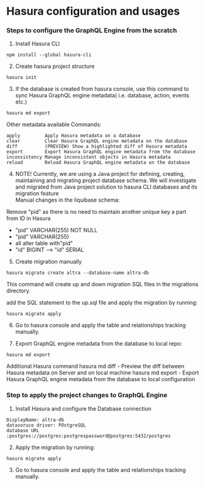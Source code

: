 # Hasura configuration and usages

### Steps to configure the GraphQL Engine from the scratch

1. Install Hasura CLI

```shell
npm install --global hasura-cli
```

2. Create hasura project structure

```shell
hasura init
```

3. If the database is created from hasura console, use this command to sync Hasura GraphQL engine metadata( i.e.
   database, action, events etc.)

```shell
hasura md export
```

Other metadata available Commands:

```shell
apply         Apply Hasura metadata on a database
clear         Clear Hasura GraphQL engine metadata on the database
diff          (PREVIEW) Show a highlighted diff of Hasura metadata
export        Export Hasura GraphQL engine metadata from the database
inconsistency Manage inconsistent objects in Hasura metadata
reload        Reload Hasura GraphQL engine metadata on the database
```

4.  NOTE! Currently, we are using a Java project for defining, creating, maintaining and migrating project database schema.
    We will investigate and migrated from Java project solution to hasura CLI databases and its migration feature  
    Manual changes in the liquibase schema:

Remove "pid" as there is no need to maintain another unique key a part from ID in Hasura

- "pid" VARCHAR(255) NOT NULL
- "pid" VARCHAR(255)
- all alter table with"pid"
- "id" BIGINT --> "id" SERIAL

5. Create migration manually

```shell
hasura migrate create altra --database-name altra-db
```

This command will create up and down migration SQL files in the migrations directory.

add the SQL statement to the up.sql file and apply the migration by running:

```shell
hasura migrate apply
```

6. Go to hasura console and apply the table and relationships tracking manually.

7. Export GraphQL engine metadata from the database to local repo:

```shell
hasura md export
```

Additional Hasura command
 hasura md diff - Preview the diff between Hasura metadata on Server and on local machine
 hasura md export - Export Hasura GraphQL engine metadata from the database to local configuration

### Step to apply the project changes to GraphQL Engine

1. Install Hasura and configure the Database connection

```shell
DisplayName: altra-db
datasoruce driver: POstgreSQL
database URL :postgres://postgres:postgrespassword@postgres:5432/postgres
```

2. Apply the migration by running:

```shell
hasura migrate apply
```

3. Go to hasura console and apply the table and relationships tracking manually.

